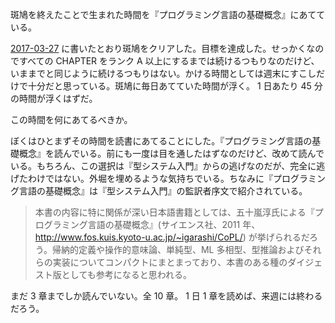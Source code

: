 斑鳩を終えたことで生まれた時間を『プログラミング言語の基礎概念』にあてている。

[2017-03-27][] に書いたとおり斑鳩をクリアした。目標を達成した。せっかくなのですべての CHAPTER をランク A 以上にするまでは続けるつもりなのだけど、いままでと同じように続けるつもりはない。かける時間としては週末にすこしだけで十分だと思っている。斑鳩に毎日あてていた時間が浮く。 1 日あたり 45 分の時間が浮くはずだ。

この時間を何にあてるべきか。

ぼくはひとまずその時間を読書にあてることにした。『プログラミング言語の基礎概念』を読んでいる。前にも一度は目を通したはずなのだけど、改めて読んでいる。もちろん、この選択は『型システム入門』からの逃げなのだが、完全に逃げたわけではない。外堀を埋めるような気持ちでいる。ちなみに『プログラミング言語の基礎概念』は『型システム入門』の監訳者序文で紹介されている。

> 本書の内容に特に関係が深い日本語書籍としては、五十嵐淳氏による『プログラミング言語の基礎概念』(サイエンス社、2011 年、http://www.fos.kuis.kyoto-u.ac.jp/~igarashi/CoPL/) が挙げられるだろう。帰納的定義や操作的意味論、単純型、ML 多相型、型推論およびそれらの実装についてコンパクトにまとまっており、本書のある種のダイジェスト版としても参考になると思われる。

まだ 3 章までしか読んでいない。全 10 章。 1 日 1 章を読めば、来週には終わるだろう。

[2017-03-27]: http://blog.bouzuya.net/2017/03/27/
